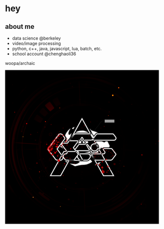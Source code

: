 # hey

## about me
- data science @berkeley
- video/image processing
- python, c++, java, javascript, lua, batch, etc.
- school account @chenghaoli36

woopa/archaic

<img src="assets/archaicmod.png">